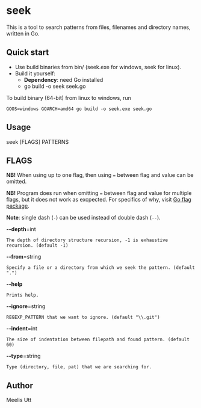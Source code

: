 # seek

This is a tool to search patterns from files, filenames and directory names, written in Go.

## Quick start

* Use build binaries from bin/ (seek.exe for windows, seek for linux).
* Build it yourself:
  * **Dependency**: need Go installed
  * go build -o seek seek.go

To build binary (64-bit) from linux to windows, run

```console
GOOS=windows GOARCH=amd64 go build -o seek.exe seek.go
```

## Usage

seek \[FLAGS\] PATTERNS

## FLAGS

**NB!** When using up to one flag, then using `=` between flag and value can be omitted.

**NB!** Program does run when omitting `=` between flag and value for multiple flags, but it does not work as excpected.
For specifics of why, visit [Go flag package](https://pkg.go.dev/flag).

**Note**: single dash (`-`) can be used instead of double dash (`--`).

**--depth**=int
```
The depth of directory structure recursion, -1 is exhaustive recursion. (default -1)
```
**--from**=string
```
Specify a file or a directory from which we seek the pattern. (default ".")
```
**--help**
```
Prints help.
```
**--ignore**=string
```
REGEXP_PATTERN that we want to ignore. (default "\\.git")
```
**--indent**=int
```
The size of indentation between filepath and found pattern. (default 60)
```
**--type**=string
```
Type (directory, file, pat) that we are searching for.
```

## Author

Meelis Utt